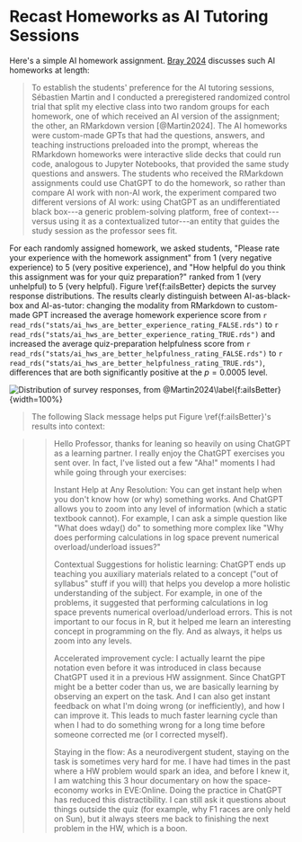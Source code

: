 # Recast Homeworks as AI Tutoring Sessions

Here's a simple AI homework assignment. [Bray 2024](https://pubsonline.informs.org/doi/abs/10.1287/inte.2023.0053) discusses such AI homeworks at length:

> To establish the students' preference for the AI tutoring sessions, S&eacute;bastien Martin and I conducted a preregistered randomized control trial that split my elective class into two random groups for each homework, one of which received an AI version of the assignment; the other, an RMarkdown version [@Martin2024]. The AI homeworks were custom-made GPTs that had the questions, answers, and teaching instructions preloaded into the prompt, whereas the RMarkdown homeworks were interactive slide decks that could run code, analogous to Jupyter Notebooks, that provided the same study questions and answers. The students who received the RMarkdown assignments could use ChatGPT to do the homework, so rather than compare AI work with non-AI work, the experiment compared two different versions of AI work: using ChatGPT as an undifferentiated black box---a generic problem-solving platform, free of context---versus using it as a contextualized tutor---an entity that guides the study session as the professor sees fit. 
>
For each randomly assigned homework, we asked students, "Please rate your experience with the homework assignment" from 1 (very negative experience) to 5 (very positive experience), and "How helpful do you think this assignment was for your quiz preparation?" ranked from 1 (very unhelpful) to 5 (very helpful). Figure \ref{f:aiIsBetter} depicts the survey response distributions. The results clearly distinguish between AI-as-black-box and AI-as-tutor: changing the modality from RMarkdown to custom-made GPT increased the average homework experience score from `r read_rds("stats/ai_hws_are_better_experience_rating_FALSE.rds")` to `r read_rds("stats/ai_hws_are_better_experience_rating_TRUE.rds")` and increased the average quiz-preparation helpfulness score from `r read_rds("stats/ai_hws_are_better_helpfulness_rating_FALSE.rds")` to `r read_rds("stats/ai_hws_are_better_helpfulness_rating_TRUE.rds")`, differences that are both significantly positive at the $p = 0.0005$ level.
 
![Distribution of survey responses, from @Martin2024\label{f:aiIsBetter}](https://www.dropbox.com/scl/fi/df2e6dqzesoxh0dogu4n3/ai_hw_is_better.jpg?rlkey=31vuk30p5dqwolokdhaf72n4p&dl=1){width=100%}

> The following Slack message helps put Figure \ref{f:aiIsBetter}'s results into context:

>> Hello Professor, thanks for leaning so heavily on using ChatGPT as a learning partner. I really enjoy the ChatGPT exercises you sent over. In fact, I've listed out a few "Aha!" moments I had while going through your exercises:
>>
>> Instant Help at Any Resolution: You can get instant help when you don't know how (or why) something works. And ChatGPT allows you to zoom into any level of information (which a static textbook cannot). For example, I can ask a simple question like "What does wday() do" to something more complex like "Why does performing calculations in log space prevent numerical overload/underload issues?"
>>
>> Contextual Suggestions for holistic learning: ChatGPT ends up teaching you auxiliary materials related to a concept ("out of syllabus" stuff if you will) that helps you develop a more holistic understanding of the subject. For example, in one of the problems, it suggested that performing calculations in log space prevents numerical overload/underload errors. This is not important to our focus in R, but it helped me learn an interesting concept in programming on the fly. And as always, it helps us zoom into any levels.
>>
>> Accelerated improvement cycle: I actually learnt the pipe notation even before it was introduced in class because ChatGPT used it in a previous HW assignment. Since ChatGPT might be a better coder than us, we are basically learning by observing an expert on the task. And I can also get instant feedback on what I'm doing wrong (or inefficiently), and how I can improve it. This leads to much faster learning cycle than when I had to do something wrong for a long time before someone corrected me (or I corrected myself).
>>
>>  Staying in the flow: As a neurodivergent student, staying on the task is sometimes very hard for me. I have had times in the past where a HW problem would spark an idea, and before I knew it, I am watching this 3 hour documentary on how the space-economy works in EVE:Online. Doing the practice in ChatGPT has reduced this distractibility. I can still ask it questions about things outside the quiz (for example, why F1 races are only held on Sun), but it always steers me back to finishing the next problem in the HW, which is a boon.

